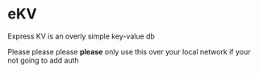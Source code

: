 # eKV

Express KV is an overly simple key-value db

Please please please **please** only use this over your local network if your not going to add auth
